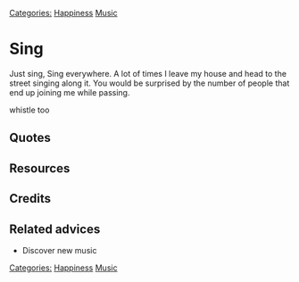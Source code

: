[Categories:](../Categories/index.md) [Happiness](../Categories/Happiness.md) [Music](../Categories/Music.md)
# Sing

Just sing, Sing everywhere. A lot of times I leave my house and head to the street singing along it. You would be surprised by the number of people that end up joining me while passing.

whistle too
## Quotes

## Resources

## Credits

## Related advices

- Discover new music

[Categories:](../Categories/index.md) [Happiness](../Categories/Happiness.md) [Music](../Categories/Music.md)
